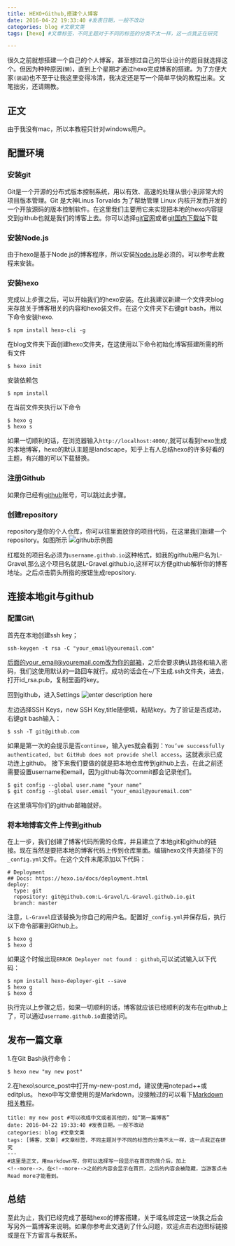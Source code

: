 ```yaml
---
title: HEXO+Github,搭建个人博客
date: 2016-04-22 19:33:40 #发表日期，一般不改动
categories: blog #文章文类
tags: [hexo] #文章标签，不同主题对于不同的标签的分类不太一样，这一点我正在研究

---
```

很久之前就想搭建一个自己的个人博客，甚至想过自己的毕业设计的题目就选择这个。但因为种种原因(`懒`)，直到上个星期才通过hexo完成博客的搭建。为了方便大家`(装逼`)也不至于让我这里变得冷清，我决定还是写一个简单平快的教程出来。文笔拙劣，还请赐教。<!--more-->

## 正文
由于我没有mac，所以本教程只针对windows用户。

## 配置环境
### 安装git
Git是一个开源的分布式版本控制系统，用以有效、高速的处理从很小到非常大的项目版本管理。Git 是大神Linus Torvalds 为了帮助管理 Linux 内核开发而开发的一个开放源码的版本控制软件。在这里我们主要用它来实现把本地的hexo内容提交到github也就是我们的博客上去。你可以选择[git官网](http://git-scm.com/download/win/)或者[git国内下载站](https://github.com/waylau/git-for-win/)下载

### 安装Node.js
由于hexo是基于Node.js的博客程序，所以安装[Node.js](http://nodejs.cn/)是必须的。可以参考此教程来安装。

### 安装hexo
完成以上步骤之后，可以开始我们的hexo安装。在此我建议新建一个文件夹blog来存放关于博客相关的内容和hexo装文件。在这个文件夹下右键git bash，用以下命令安装hexo.
```
$ npm install hexo-cli -g
```
在blog文件夹下面创建hexo文件夹，在这使用以下命令初始化博客搭建所需的所有文件
```
$ hexo init
```
安装依赖包
```
$ npm install
```
在当前文件夹执行以下命令
```
$ hexo g
$ hexo s
```

如果一切顺利的话，在浏览器输入`http://localhost:4000/`,就可以看到hexo生成的本地博客，hexo的默认主题是landscape，知乎上有人总结hexo的许多好看的主题，有兴趣的可以下载替换。

### 注册Github
如果你已经有[github](https://github.com/)账号，可以跳过此步骤。
### 创建repository
repository是你的个人仓库，你可以往里面放你的项目代码，在这里我们新建一个repository。如图所示
![github示例图][1]

  红框处的项目名必须为`username.github.io`这种格式，如我的github用户名为L-Gravel,那么这个项目名就是L-Gravel.github.io,这样可以方便github解析你的博客地址。之后点击箭头所指的按钮生成repository.
  ## 连接本地git与github
  ### 配置Git\
  
  首先在本地创建ssh key；
  ```
  ssh-keygen -t rsa -C "your_email@youremail.com"
```
后面的your_email@youremail.com改为你的邮箱，之后会要求确认路径和输入密码，我们这使用默认的一路回车就行。成功的话会在~/下生成.ssh文件夹，进去，打开id_rsa.pub，复制里面的key。

回到github，进入Settings
![enter description here][2]

左边选择SSH Keys，new SSH Key,title随便填，粘贴key。为了验证是否成功，右键git bash输入：
```
$ ssh -T git@github.com
```
如果是第一次的会提示是否`continue`，输入yes就会看到：`You’ve successfully authenticated, but GitHub does not provide shell access`。这就表示已成功连上github。
接下来我们要做的就是把本地仓库传到github上去，在此之前还需要设置username和email，因为github每次commit都会记录他们。
```
$ git config --global user.name "your name"  
$ git config --global user.email "your_email@youremail.com"
```
在这里填写你们的github邮箱就好。
### 将本地博客文件上传到github
在上一步，我们创建了博客代码所需的仓库，并且建立了本地git和github的链接。现在当然是要把本地的博客代码上传到仓库里面。编辑hexo文件夹路径下的`_config.yml`文件。在这个文件末尾添加以下代码：
```
# Deployment
## Docs: https://hexo.io/docs/deployment.html
deploy: 
  type: git
  repository: git@github.com:L-Gravel/L-Gravel.github.io.git
  branch: master
  ```
  注意，`L-Gravel`应该替换为你自己的用户名。配置好`_config.yml`并保存后，执行以下命令部署到Github上。
  ```
  $ hexo g
$ hexo d
```
如果这个时候出现`ERROR Deployer not found : github`,可以试试输入以下代码：
```
$ npm install hexo-deployer-git --save
$ hexo g
$ hexo d
```
执行完以上步骤之后，如果一切顺利的话，博客就应该已经顺利的发布在github上了，可以通过`username.github.io`直接访问。
## 发布一篇文章
1.在Git Bash执行命令：
```
$ hexo new "my new post"
```
2.在hexo\source_post中打开my-new-post.md，建议使用notepad++或editplus。
hexo中写文章使用的是Markdown，没接触过的可以看下[Markdown相关教程](http://sspai.com/25137)。
```
title: my new post #可以改成中文或者其他的，如“第一篇博客”
date: 2016-04-22 19:33:40 #发表日期，一般不改动
categories: blog #文章文类
tags: [博客，文章] #文章标签，不同主题对于不同的标签的分类不太一样，这一点我正在研究
---
#这里是正文，用markdown写，你可以选择写一段显示在首页的简介后，加上
<!--more-->，在<!--more-->之前的内容会显示在首页，之后的内容会被隐藏，当游客点击Read more才能看到。
```
## 总结
至此为止，我们已经完成了基础hexo的博客搭建，关于域名绑定这一块我之后会写另外一篇博客来说明。如果你参考此文遇到了什么问题，欢迎点击右边图标链接或是在下方留言与我联系。

  [1]: http://7xt2ta.com2.z0.glb.clouddn.com/1.png
  [2]: http://7xt2ta.com2.z0.glb.clouddn.com/2.png